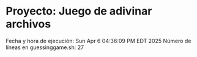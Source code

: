 # Proyecto: Juego de adivinar archivos

Fecha y hora de ejecución: Sun Apr  6 04:36:09 PM EDT 2025
Número de líneas en guessinggame.sh: 27
